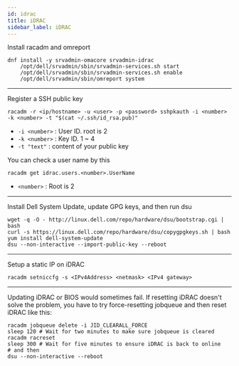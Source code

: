 ```yaml
---
id: idrac
title: iDRAC
sidebar_label: iDRAC
---
```



Install racadm and omreport

```shell
dnf install -y srvadmin-omacore srvadmin-idrac
    /opt/dell/srvadmin/sbin/srvadmin-services.sh start
    /opt/dell/srvadmin/sbin/srvadmin-services.sh enable
    /opt/dell/srvadmin/sbin/omreport system
```

---

Register a SSH public key

```shell
racadm -r <ip/hostname> -u <user> -p <password> sshpkauth -i <number> -k <number> -t "$(cat ~/.ssh/id_rsa.pub)"
```

* `-i <number>` : User ID. root is 2
* `-k <number>` : Key ID. 1 ~ 4
* `-t "text"` : content of your public key

You can check a user name by this

``` shell
racadm get idrac.users.<number>.UserName
```

* `<number>` : Root is 2

---

Install Dell System Update, update GPG keys, and then run dsu

```shell
wget -q -O - http://linux.dell.com/repo/hardware/dsu/bootstrap.cgi | bash
curl -s https://linux.dell.com/repo/hardware/dsu/copygpgkeys.sh | bash
yum install dell-system-update
dsu --non-interactive --import-public-key --reboot
```

---

Setup a static IP on iDRAC

```shell
racadm setniccfg -s <IPv4Address> <netmask> <IPv4 gateway>
```

---

Updating iDRAC or BIOS would sometimes fail. If resetting iDRAC doesn't solve the problem, you have to try force-resetting 
jobqueue and then reset iDRAC like this:

```shell
racadm jobqueue delete -i JID_CLEARALL_FORCE
sleep 120 # Wait for two minutes to make sure jobqueue is cleared
racadm racreset
sleep 300 # Wait for five minutes to ensure iDRAC is back to online
# and then
dsu --non-interactive --reboot
```

